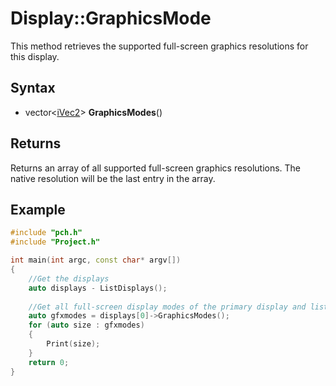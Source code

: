# Display::GraphicsMode #
This method retrieves the supported full-screen graphics resolutions for this display.

## Syntax ##
- vector<[iVec2](CPP_iVec2.md)\> **GraphicsModes**()

## Returns ##
Returns an array of all supported full-screen graphics resolutions. The native resolution will be the last entry in the array.

## Example ##
```c++
#include "pch.h"
#include "Project.h"

int main(int argc, const char* argv[])
{
	//Get the displays
	auto displays - ListDisplays();
	
	//Get all full-screen display modes of the primary display and list them
	auto gfxmodes = displays[0]->GraphicsModes();	
	for (auto size : gfxmodes)
	{
		Print(size);
	}
	return 0;
}
```
